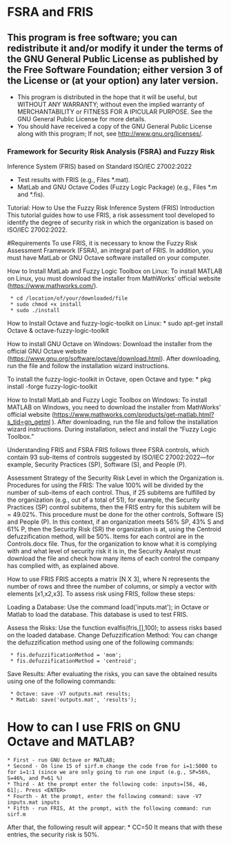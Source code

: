 # FSRA and FRIS
## This program is free software; you can redistribute it and/or modify it under the terms of the GNU General Public License as published by the Free Software Foundation; either version 3 of the License or (at your option) any later version.                               
   * This program is distributed in the hope that it will be useful,  but WITHOUT ANY WARRANTY; without even the implied warranty of MERCHANTABILITY or FITNESS FOR A IPICULAR PURPOSE.  See the GNU General Public License for more details.                          
   * You should have received a copy of the GNU General Public License along with this program; If not, see <http://www.gnu.org/licenses/>.
### Framework for Security Risk Analysis (FSRA) and Fuzzy Risk 
Inference System (FRIS) based on Standard ISO/IEC
27002:2022
  * Test results with FRIS (e.g., Files *.mat).                                       
  * MatLab and GNU Octave Codes (Fuzzy Logic Package) (e.g., Files *.m and *.fis).           

Tutorial: How to Use the Fuzzy Risk Inference System (FRIS) Introduction
This tutorial guides how to use FRIS, a risk assessment tool developed to identify the degree of security risk in which the organization is based on ISO/IEC 27002:2022.

#Requirements
To use FRIS, it is necessary to know the Fuzzy Risk Assessment Framework (FSRA), an integral part of FRIS. In addition, you must have MatLab or GNU Octave software installed on your computer.

How to Install MatLab and Fuzzy Logic Toolbox on Linux: To install MATLAB on Linux, you must download the installer from MathWorks' official website (https://www.mathworks.com/).

     * cd /location/of/your/downloaded/file
     * sudo chmod +x install
     * sudo ./install

How to Install Octave and fuzzy-logic-toolkit on Linux:
     * sudo apt-get install Octave & octave-fuzzy-logic-toolkit

How to install GNU Octave on Windows:
Download the installer from the official GNU Octave website (https://www.gnu.org/software/octave/download.html). After downloading, run the file and follow the installation wizard instructions.

To install the fuzzy-logic-toolkit in Octave, open Octave and type:
     * pkg install -forge fuzzy-logic-toolkit

How to Install MatLab and Fuzzy Logic Toolbox on Windows: To install MATLAB on Windows, you need to download the installer from MathWorks' official website (https://www.mathworks.com/products/get-matlab.html?s_tid=gn_getml ). After downloading, run the file and follow the installation wizard instructions. During installation, select and install the “Fuzzy Logic Toolbox.”

Understanding FRIS and FSRA
FRIS follows three FSRA controls, which contain 93 sub-items of controls suggested by ISO/IEC 27002:2022—for example, Security Practices (SP), Software (S), and People (P).

Assessment Strategy of the Security Risk Level in which the Organization is.
Procedures for using the FRIS:
The value 100% will be divided by the number of sub-items of each control. Thus, if 25 subitems are fulfilled by the organization (e.g., out of a total of 51), for example, the Security Practices (SP) control subitems, then the FRIS entry for this subitem will be = 49.02%. This procedure must be done for the other controls, Software (S) and People (P). In this context, if an organization meets 56% SP, 43% S and 61% P, then the Security Risk (SR) the organization is at, using the Centroid defuzzification method, will be 50%.
Items for each control are in the Controls.docx file. Thus, for the organization to know what it is complying with and what level of security risk it is in, the Security Analyst must download the file and check how many items of each control the company has complied with, as explained above.

How to use FRIS
FRIS accepts a matrix [N X 3], where N represents the number of rows and three the number of columns, or simply a vector with elements [x1,x2,x3]. To assess risk using FRIS, follow these steps:

Loading a Database: Use the command load('inputs.mat'); in Octave or Matlab to load the database. This database is used to test FRIS.

Assess the Risks: Use the function evalfis(fris,[],100); to assess risks based on the loaded database. Change Defuzzification Method: You can change the defuzzification method using one of the following commands:

     * fis.defuzzificationMethod = 'mom';
     * fis.defuzzificationMethod = 'centroid';


Save Results: After evaluating the risks, you can save the obtained results using one of the following commands:

     * Octave: save -V7 outputs.mat results;
     * MatLab: save('outputs.mat', 'results');

# How to can I use FRIS on GNU Octave and MATLAB?
    * First - run GNU Octave or MATLAB;
    * Second - On line 15 of sirf.m change the code from for i=1:5000 to for i=1:1 (since we are only going to run one input (e.g., SP=56%, S=46%, and P=61 %)
    * Third - At the prompt enter the following code: inputs=[56, 46, 61];. Press <ENTER>
    * Fourth - At the prompt, enter the following command: save -V7 inputs.mat inputs
    * Fifth - run FRIS, At the prompt, with the following command: run sirf.m

After that, the following result will appear:
    * CC=50
It means that with these entries, the security risk is 50%.
